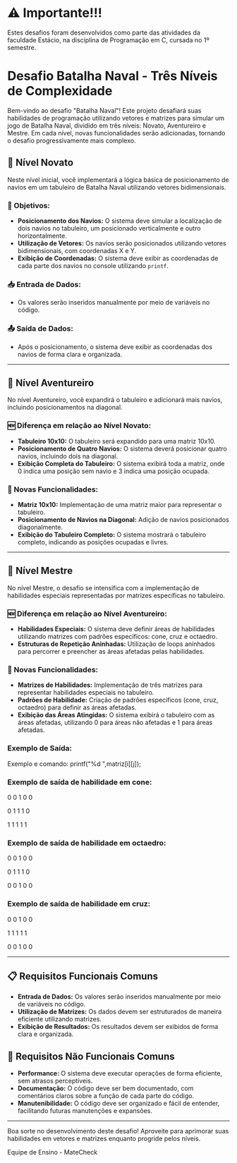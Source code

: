 # ⚠️ Importante!!!
Estes desafios foram desenvolvidos como parte das atividades da faculdade Estácio, na disciplina de Programação em C, cursada no 1º semestre.

# Desafio Batalha Naval - Três Níveis de Complexidade

Bem-vindo ao desafio "Batalha Naval"! Este projeto desafiará suas habilidades de programação utilizando vetores e matrizes para simular um jogo de Batalha Naval, dividido em três níveis: Novato, Aventureiro e Mestre. Em cada nível, novas funcionalidades serão adicionadas, tornando o desafio progressivamente mais complexo.

## 🏅 Nível Novato

Neste nível inicial, você implementará a lógica básica de posicionamento de navios em um tabuleiro de Batalha Naval utilizando vetores bidimensionais.

### 🚩 Objetivos:
- **Posicionamento dos Navios:** O sistema deve simular a localização de dois navios no tabuleiro, um posicionado verticalmente e outro horizontalmente.
- **Utilização de Vetores:** Os navios serão posicionados utilizando vetores bidimensionais, com coordenadas X e Y.
- **Exibição de Coordenadas:** O sistema deve exibir as coordenadas de cada parte dos navios no console utilizando `printf`.

### 📥 Entrada de Dados:
- Os valores serão inseridos manualmente por meio de variáveis no código.

### 📤 Saída de Dados:
- Após o posicionamento, o sistema deve exibir as coordenadas dos navios de forma clara e organizada.

---

## 🏅 Nível Aventureiro

No nível Aventureiro, você expandirá o tabuleiro e adicionará mais navios, incluindo posicionamentos na diagonal.

### 🆕 Diferença em relação ao Nível Novato:
- **Tabuleiro 10x10:** O tabuleiro será expandido para uma matriz 10x10.
- **Posicionamento de Quatro Navios:** O sistema deverá posicionar quatro navios, incluindo dois na diagonal.
- **Exibição Completa do Tabuleiro:** O sistema exibirá toda a matriz, onde 0 indica uma posição sem navio e 3 indica uma posição ocupada.

### 🚩 Novas Funcionalidades:
- **Matriz 10x10:** Implementação de uma matriz maior para representar o tabuleiro.
- **Posicionamento de Navios na Diagonal:** Adição de navios posicionados diagonalmente.
- **Exibição do Tabuleiro Completo:** O sistema mostrará o tabuleiro completo, indicando as posições ocupadas e livres.

---

## 🏅 Nível Mestre

No nível Mestre, o desafio se intensifica com a implementação de habilidades especiais representadas por matrizes específicas no tabuleiro.

### 🆕 Diferença em relação ao Nível Aventureiro:
- **Habilidades Especiais:** O sistema deve definir áreas de habilidades utilizando matrizes com padrões específicos: cone, cruz e octaedro.
- **Estruturas de Repetição Aninhadas:** Utilização de loops aninhados para percorrer e preencher as áreas afetadas pelas habilidades.

### 🚩 Novas Funcionalidades:
- **Matrizes de Habilidades:** Implementação de três matrizes para representar habilidades especiais no tabuleiro.
- **Padrões de Habilidade:** Criação de padrões específicos (cone, cruz, octaedro) para definir as áreas afetadas.
- **Exibição das Áreas Atingidas:** O sistema exibirá o tabuleiro com as áreas afetadas, utilizando 0 para áreas não afetadas e 1 para áreas afetadas.

### Exemplo de Saída:

Exemplo e comando:
printf("%d ",matriz[i][j]);

### Exemplo de saída de habilidade em cone:

0 0 1 0 0

0 1 1 1 0

1 1 1 1 1

### Exemplo de saída de habilidade em octaedro:

0 0 1 0 0

0 1 1 1 0

0 0 1 0 0

### Exemplo de saída de habilidade em cruz:

0 0 1 0 0

1 1 1 1 1

0 0 1 0 0





---

## 📋 Requisitos Funcionais Comuns
- **Entrada de Dados:** Os valores serão inseridos manualmente por meio de variáveis no código.
- **Utilização de Matrizes:** Os dados devem ser estruturados de maneira eficiente utilizando matrizes.
- **Exibição de Resultados:** Os resultados devem ser exibidos de forma clara e organizada.

## 📌 Requisitos Não Funcionais Comuns
- **Performance:** O sistema deve executar operações de forma eficiente, sem atrasos perceptíveis.
- **Documentação:** O código deve ser bem documentado, com comentários claros sobre a função de cada parte do código.
- **Manutenibilidade:** O código deve ser organizado e fácil de entender, facilitando futuras manutenções e expansões.

---

Boa sorte no desenvolvimento deste desafio! Aproveite para aprimorar suas habilidades em vetores e matrizes enquanto progride pelos níveis.

Equipe de Ensino - MateCheck
